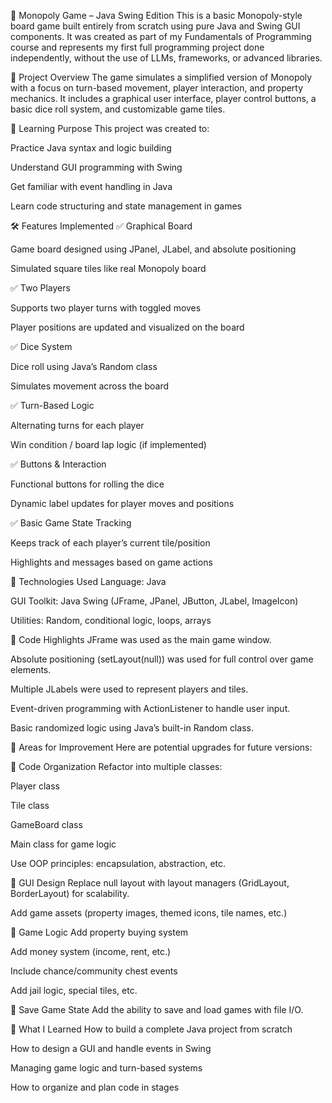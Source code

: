 🧩 Monopoly Game – Java Swing Edition
This is a basic Monopoly-style board game built entirely from scratch using pure Java and Swing GUI components. It was created as part of my Fundamentals of Programming course and represents my first full programming project done independently, without the use of LLMs, frameworks, or advanced libraries.

🎯 Project Overview
The game simulates a simplified version of Monopoly with a focus on turn-based movement, player interaction, and property mechanics. It includes a graphical user interface, player control buttons, a basic dice roll system, and customizable game tiles.

🧠 Learning Purpose
This project was created to:

Practice Java syntax and logic building

Understand GUI programming with Swing

Get familiar with event handling in Java

Learn code structuring and state management in games

🛠️ Features Implemented
✅ Graphical Board

Game board designed using JPanel, JLabel, and absolute positioning

Simulated square tiles like real Monopoly board

✅ Two Players

Supports two player turns with toggled moves

Player positions are updated and visualized on the board

✅ Dice System

Dice roll using Java’s Random class

Simulates movement across the board

✅ Turn-Based Logic

Alternating turns for each player

Win condition / board lap logic (if implemented)

✅ Buttons & Interaction

Functional buttons for rolling the dice

Dynamic label updates for player moves and positions

✅ Basic Game State Tracking

Keeps track of each player’s current tile/position

Highlights and messages based on game actions

🧱 Technologies Used
Language: Java

GUI Toolkit: Java Swing (JFrame, JPanel, JButton, JLabel, ImageIcon)

Utilities: Random, conditional logic, loops, arrays


📌 Code Highlights
JFrame was used as the main game window.

Absolute positioning (setLayout(null)) was used for full control over game elements.

Multiple JLabels were used to represent players and tiles.

Event-driven programming with ActionListener to handle user input.

Basic randomized logic using Java’s built-in Random class.

🚀 Areas for Improvement
Here are potential upgrades for future versions:

🧹 Code Organization
Refactor into multiple classes:

Player class

Tile class

GameBoard class

Main class for game logic

Use OOP principles: encapsulation, abstraction, etc.

🎨 GUI Design
Replace null layout with layout managers (GridLayout, BorderLayout) for scalability.

Add game assets (property images, themed icons, tile names, etc.)

🎲 Game Logic
Add property buying system

Add money system (income, rent, etc.)

Include chance/community chest events

Add jail logic, special tiles, etc.

💾 Save Game State
Add the ability to save and load games with file I/O.

🧠 What I Learned
How to build a complete Java project from scratch

How to design a GUI and handle events in Swing

Managing game logic and turn-based systems

How to organize and plan code in stages
